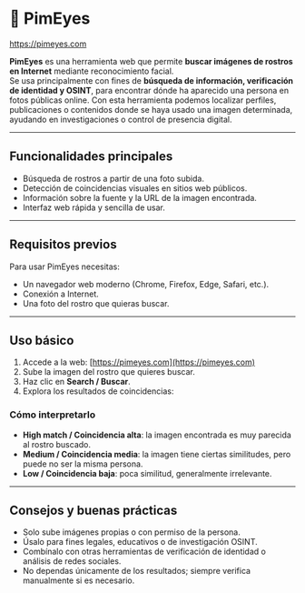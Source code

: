 # 👀 PimEyes

https://pimeyes.com

**PimEyes** es una herramienta web que permite **buscar imágenes de rostros en Internet** mediante reconocimiento facial.  
Se usa principalmente con fines de **búsqueda de información, verificación de identidad y OSINT**, para encontrar dónde ha aparecido una persona en fotos públicas online. Con esta herramienta podemos localizar perfiles, publicaciones o contenidos donde se haya usado una imagen determinada, ayudando en investigaciones o control de presencia digital.

---

## Funcionalidades principales

- Búsqueda de rostros a partir de una foto subida.  
- Detección de coincidencias visuales en sitios web públicos.  
- Información sobre la fuente y la URL de la imagen encontrada.  
- Interfaz web rápida y sencilla de usar.  

---

## Requisitos previos

Para usar PimEyes necesitas:

- Un navegador web moderno (Chrome, Firefox, Edge, Safari, etc.).  
- Conexión a Internet.  
- Una foto del rostro que quieras buscar.  

---

## Uso básico

1. Accede a la web: [https://pimeyes.com](https://pimeyes.com)  
2. Sube la imagen del rostro que quieres buscar.  
3. Haz clic en **Search / Buscar**.  
4. Explora los resultados de coincidencias:  

### Cómo interpretarlo

- **High match / Coincidencia alta**: la imagen encontrada es muy parecida al rostro buscado.  
- **Medium / Coincidencia media**: la imagen tiene ciertas similitudes, pero puede no ser la misma persona.  
- **Low / Coincidencia baja**: poca similitud, generalmente irrelevante.  

---

## Consejos y buenas prácticas

- Solo sube imágenes propias o con permiso de la persona.  
- Úsalo para fines legales, educativos o de investigación OSINT.  
- Combínalo con otras herramientas de verificación de identidad o análisis de redes sociales.  
- No dependas únicamente de los resultados; siempre verifica manualmente si es necesario.
